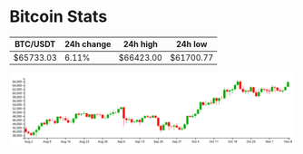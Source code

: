 # Bitcoin Stats

BTC/USDT|24h change|24h high|24h low|
|---|---|---|---|
|$65733.03|6.11%|$66423.00|$61700.77|

<img src="./chart.svg">
